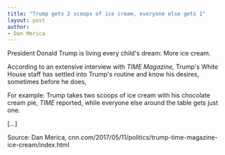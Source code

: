```yaml
---
title: "Trump gets 2 scoops of ice cream, everyone else gets 1"
layout: post
author:
- Dan Merica
---
```


President Donald Trump is living every child's dream: More ice cream.

According to an extensive interview with *TIME Magazine,* Trump's White House staff has settled into Trump's routine and know his desires, sometimes before he does,

For example: Trump takes two scoops of ice cream with his chocolate cream pie, *TIME* reported, while everyone else around the table gets just one.

[…]

Source: Dan Merica, cnn.com/2017/05/11/politics/trump-time-magazine-ice-cream/index.html
